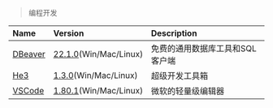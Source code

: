 > 编程开发

| Name      | Version                               | Description                     |
| :-------- | :------------------------------------ | :------------------------------ |
| [DBeaver] | [22.1.0][DBeaver-Down](Win/Mac/Linux) | 免费的通用数据库工具和SQL客户端 |
| [He3]     | [1.3.0][He3-Down](Win/Mac/Linux)      | 超级开发工具箱                  |
| [VSCode]  | [1.80.1][VSCode-Down](Win/Mac/Linux)  | 微软的轻量级编辑器              |

[DBeaver]: https://dbeaver.io/ '跳转主页'
[DBeaver-Down]: https://github.com/dbeaver/dbeaver/releases '跳转下载页'
[He3]: https://he3.app/ '跳转主页'
[He3-Down]: https://he3.app/ '跳转下载页'
[VSCode]: https://code.visualstudio.com/ '跳转主页'
[VSCode-Down]: https://code.visualstudio.com/Download '跳转下载页'
